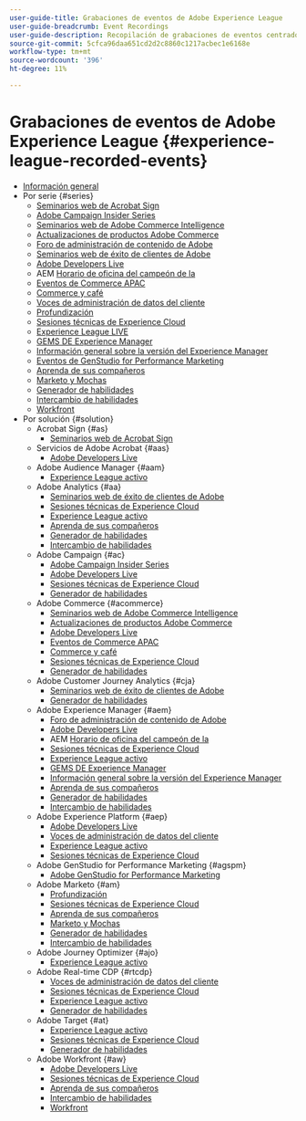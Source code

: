 ```yaml
---
user-guide-title: Grabaciones de eventos de Adobe Experience League
user-guide-breadcrumb: Event Recordings
user-guide-description: Recopilación de grabaciones de eventos centrados en el uso de productos de Adobe Enterprise
source-git-commit: 5cfca96daa651cd2d2c8860c1217acbec1e6168e
workflow-type: tm+mt
source-wordcount: '396'
ht-degree: 11%

---
```



# Grabaciones de eventos de Adobe Experience League {#experience-league-recorded-events}

+ [Información general](overview.md)
+ Por serie {#series}
   + [Seminarios web de Acrobat Sign](https://experienceleague.adobe.com/docs/events/acrobat-sign-webinars/overview.html)
   + [Adobe Campaign Insider Series](https://experienceleague.adobe.com/docs/events/adobe-campaign-insider-recordings/overview.html)
   + [Seminarios web de Adobe Commerce Intelligence](https://experienceleague.adobe.com/docs/events/mbi-webinars-recordings/overview.html)
   + [Actualizaciones de productos Adobe Commerce](https://experienceleague.adobe.com/docs/events/adobe-commerce-product-update-recordings/overview.html)
   + [Foro de administración de contenido de Adobe](https://experienceleague.adobe.com/docs/events/adobe-content-management-forum-recordings/overview.html)
   + [Seminarios web de éxito de clientes de Adobe](https://experienceleague.adobe.com/docs/events/adobe-customer-success-webinar-recordings/overview.html)
   + [Adobe Developers Live](https://experienceleague.adobe.com/docs/events/adobe-developers-live-recordings/overview.html)
   + AEM [Horario de oficina del campeón de la](https://experienceleague.adobe.com/docs/events/aem-champion-office-hours/overview.html)
   + [Eventos de Commerce APAC](https://experienceleague.adobe.com/docs/events/apac-commerce-recordings/overview.html)
   + [Commerce y café](https://experienceleague.adobe.com/docs/events/commerce-and-coffee-recordings/overview.html)
   + [Voces de administración de datos del cliente](https://experienceleague.adobe.com/docs/events/customer-data-management-voices-recordings/overview.html?lang=es)
   + [Profundización](https://experienceleague.adobe.com/docs/events/deep-dives-recordings/overview.html)
   + [Sesiones técnicas de Experience Cloud](https://experienceleague.adobe.com/docs/events/tech-sessions/overview.html)
   + [Experience League LIVE](https://experienceleague.adobe.com/docs/events/experience-league-live-recordings/overview.html)
   + [GEMS DE Experience Manager](https://experienceleague.adobe.com/docs/events/experience-manager-gems-recordings/overview.html)
   + [Información general sobre la versión del Experience Manager](https://experienceleague.adobe.com/docs/events/aemcs-release-update-recordings/overview.html?lang=es)
   + [Eventos de GenStudio for Performance Marketing](https://experienceleague.adobe.com/docs/events/genstudio-for-performance-marketing-events/overview.html)
   + [Aprenda de sus compañeros](https://experienceleague.adobe.com/docs/events/learn-from-your-peers-recordings/overview.html)
   + [Marketo y Mochas](https://experienceleague.adobe.com/docs/events/marketo-and-mochas-recordings/overview.html)
   + [Generador de habilidades](https://experienceleague.adobe.com/docs/events/skill-builder-recordings/overview.html)
   + [Intercambio de habilidades](https://experienceleague.adobe.com/docs/events/the-skill-exchange-recordings/overview.html)
   + [Workfront](https://experienceleague.adobe.com/docs/events/workfront-recordings/overview.html)
+ Por solución {#solution}
   + Acrobat Sign {#as}
      + [Seminarios web de Acrobat Sign](https://experienceleague.adobe.com/docs/events/acrobat-sign-webinars/overview.html)
   + Servicios de Adobe Acrobat {#aas}
      + [Adobe Developers Live](https://experienceleague.adobe.com/docs/events/adobe-developers-live-recordings/overview.html)
   + Adobe Audience Manager {#aam}
      + [Experience League activo](https://experienceleague.adobe.com/docs/events/experience-league-live-recordings/overview.html)
   + Adobe Analytics {#aa}
      + [Seminarios web de éxito de clientes de Adobe](https://experienceleague.adobe.com/docs/events/adobe-customer-success-webinar-recordings/overview.html)
      + [Sesiones técnicas de Experience Cloud](https://experienceleague.adobe.com/docs/events/tech-sessions/overview.html)
      + [Experience League activo](https://experienceleague.adobe.com/docs/events/experience-league-live-recordings/overview.html)
      + [Aprenda de sus compañeros](https://experienceleague.adobe.com/docs/events/learn-from-your-peers-recordings/overview.html)
      + [Generador de habilidades](https://experienceleague.adobe.com/docs/events/skill-builder-recordings/overview.html)
      + [Intercambio de habilidades](https://experienceleague.adobe.com/docs/events/the-skill-exchange-recordings/overview.html)
   + Adobe Campaign {#ac}
      + [Adobe Campaign Insider Series](https://experienceleague.adobe.com/docs/events/adobe-campaign-insider-recordings/overview.html)
      + [Adobe Developers Live](https://experienceleague.adobe.com/docs/events/adobe-developers-live-recordings/overview.html)
      + [Sesiones técnicas de Experience Cloud](https://experienceleague.adobe.com/docs/events/tech-sessions/overview.html)
      + [Generador de habilidades](https://experienceleague.adobe.com/docs/events/skill-builder-recordings/overview.html)
   + Adobe Commerce {#acommerce}
      + [Seminarios web de Adobe Commerce Intelligence](https://experienceleague.adobe.com/docs/events/mbi-webinars-recordings/overview.html)
      + [Actualizaciones de productos Adobe Commerce](https://experienceleague.adobe.com/docs/events/adobe-commerce-product-update-recordings/overview.html)
      + [Adobe Developers Live](https://experienceleague.adobe.com/docs/events/adobe-developers-live-recordings/overview.html)
      + [Eventos de Commerce APAC](https://experienceleague.adobe.com/docs/events/apac-commerce-recordings/overview.html)
      + [Commerce y café](https://experienceleague.adobe.com/docs/events/commerce-and-coffee-recordings/overview.html)
      + [Sesiones técnicas de Experience Cloud](https://experienceleague.adobe.com/docs/events/tech-sessions/overview.html)
      + [Generador de habilidades](https://experienceleague.adobe.com/docs/events/skill-builder-recordings/overview.html)
   + Adobe Customer Journey Analytics {#cja}
      + [Seminarios web de éxito de clientes de Adobe](https://experienceleague.adobe.com/docs/events/adobe-customer-success-webinar-recordings/overview.html)
      + [Generador de habilidades](https://experienceleague.adobe.com/docs/events/skill-builder-recordings/overview.html)
   + Adobe Experience Manager {#aem}
      + [Foro de administración de contenido de Adobe](https://experienceleague.adobe.com/docs/events/adobe-content-management-forum-recordings/overview.html)
      + [Adobe Developers Live](https://experienceleague.adobe.com/docs/events/adobe-developers-live-recordings/overview.html)
      + AEM [Horario de oficina del campeón de la](https://experienceleague.adobe.com/docs/events/aem-champion-office-hours/overview.html)
      + [Sesiones técnicas de Experience Cloud](https://experienceleague.adobe.com/docs/events/tech-sessions/overview.html)
      + [Experience League activo](https://experienceleague.adobe.com/docs/events/experience-league-live-recordings/overview.html)
      + [GEMS DE Experience Manager](https://experienceleague.adobe.com/docs/events/experience-manager-gems-recordings/overview.html)
      + [Información general sobre la versión del Experience Manager](https://experienceleague.adobe.com/docs/events/aemcs-release-update-recordings/overview.html?lang=es)
      + [Aprenda de sus compañeros](https://experienceleague.adobe.com/docs/events/learn-from-your-peers-recordings/overview.html)
      + [Generador de habilidades](https://experienceleague.adobe.com/docs/events/skill-builder-recordings/overview.html)
      + [Intercambio de habilidades](https://experienceleague.adobe.com/docs/events/the-skill-exchange-recordings/overview.html)
   + Adobe Experience Platform {#aep}
      + [Adobe Developers Live](https://experienceleague.adobe.com/docs/events/adobe-developers-live-recordings/overview.html)
      + [Voces de administración de datos del cliente](https://experienceleague.adobe.com/docs/events/customer-data-management-voices-recordings/overview.html?lang=es)
      + [Experience League activo](https://experienceleague.adobe.com/docs/events/experience-league-live-recordings/overview.html)
      + [Sesiones técnicas de Experience Cloud](https://experienceleague.adobe.com/docs/events/tech-sessions/overview.html)
   + Adobe GenStudio for Performance Marketing {#agspm}
      + [Adobe GenStudio for Performance Marketing](https://experienceleague.adobe.com/docs/events/genstudio-for-performance-marketing-events/overview.html)
   + Adobe Marketo {#am}
      + [Profundización](https://experienceleague.adobe.com/docs/events/deep-dives-recordings/overview.html)
      + [Sesiones técnicas de Experience Cloud](https://experienceleague.adobe.com/docs/events/tech-sessions/overview.html)
      + [Aprenda de sus compañeros](https://experienceleague.adobe.com/docs/events/learn-from-your-peers-recordings/overview.html)
      + [Marketo y Mochas](https://experienceleague.adobe.com/docs/events/marketo-and-mochas-recordings/overview.html)
      + [Generador de habilidades](https://experienceleague.adobe.com/docs/events/skill-builder-recordings/overview.html)
      + [Intercambio de habilidades](https://experienceleague.adobe.com/docs/events/the-skill-exchange-recordings/overview.html)
   + Adobe Journey Optimizer {#ajo}
      + [Experience League activo](https://experienceleague.adobe.com/docs/events/experience-league-live-recordings/overview.html)
   + Adobe Real-time CDP {#rtcdp}
      + [Voces de administración de datos del cliente](https://experienceleague.adobe.com/docs/events/customer-data-management-voices-recordings/overview.html?lang=es)
      + [Sesiones técnicas de Experience Cloud](https://experienceleague.adobe.com/docs/events/tech-sessions/overview.html)
      + [Experience League activo](https://experienceleague.adobe.com/docs/events/experience-league-live-recordings/overview.html)
      + [Generador de habilidades](https://experienceleague.adobe.com/docs/events/skill-builder-recordings/overview.html)
   + Adobe Target {#at}
      + [Experience League activo](https://experienceleague.adobe.com/docs/events/experience-league-live-recordings/overview.html)
      + [Sesiones técnicas de Experience Cloud](https://experienceleague.adobe.com/docs/events/tech-sessions/overview.html)
      + [Generador de habilidades](https://experienceleague.adobe.com/docs/events/skill-builder-recordings/overview.html)
   + Adobe Workfront {#aw}
      + [Adobe Developers Live](https://experienceleague.adobe.com/docs/events/adobe-developers-live-recordings/overview.html)
      + [Sesiones técnicas de Experience Cloud](https://experienceleague.adobe.com/docs/events/tech-sessions/overview.html)
      + [Aprenda de sus compañeros](https://experienceleague.adobe.com/docs/events/learn-from-your-peers-recordings/overview.html)
      + [Intercambio de habilidades](https://experienceleague.adobe.com/docs/events/the-skill-exchange-recordings/overview.html)
      + [Workfront](https://experienceleague.adobe.com/docs/events/workfront-recordings/overview.html)